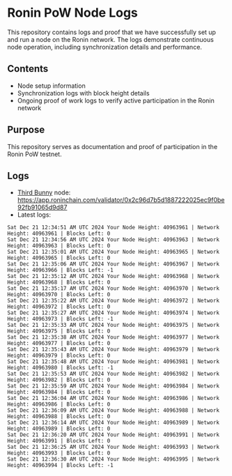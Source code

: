 # Ronin PoW Node Logs

This repository contains logs and proof that we have successfully set up and run a node on the Ronin network. The logs demonstrate continuous node operation, including synchronization details and performance.

## Contents

- Node setup information
- Synchronization logs with block height details
- Ongoing proof of work logs to verify active participation in the Ronin network

## Purpose

This repository serves as documentation and proof of participation in the Ronin PoW testnet.

## Logs

- [Third Bunny](https://thirdbunny.xyz/) node: https://app.roninchain.com/validator/0x2c96d7b5d1887222025ec9f0be92fb91065d9d87
- Latest logs:
```
Sat Dec 21 12:34:51 AM UTC 2024 Your Node Height: 40963961 | Network Height: 40963961 | Blocks Left: 0
Sat Dec 21 12:34:56 AM UTC 2024 Your Node Height: 40963963 | Network Height: 40963963 | Blocks Left: 0
Sat Dec 21 12:35:01 AM UTC 2024 Your Node Height: 40963965 | Network Height: 40963965 | Blocks Left: 0
Sat Dec 21 12:35:06 AM UTC 2024 Your Node Height: 40963967 | Network Height: 40963966 | Blocks Left: -1
Sat Dec 21 12:35:12 AM UTC 2024 Your Node Height: 40963968 | Network Height: 40963968 | Blocks Left: 0
Sat Dec 21 12:35:17 AM UTC 2024 Your Node Height: 40963970 | Network Height: 40963970 | Blocks Left: 0
Sat Dec 21 12:35:22 AM UTC 2024 Your Node Height: 40963972 | Network Height: 40963972 | Blocks Left: 0
Sat Dec 21 12:35:27 AM UTC 2024 Your Node Height: 40963974 | Network Height: 40963973 | Blocks Left: -1
Sat Dec 21 12:35:33 AM UTC 2024 Your Node Height: 40963975 | Network Height: 40963975 | Blocks Left: 0
Sat Dec 21 12:35:38 AM UTC 2024 Your Node Height: 40963977 | Network Height: 40963977 | Blocks Left: 0
Sat Dec 21 12:35:43 AM UTC 2024 Your Node Height: 40963979 | Network Height: 40963979 | Blocks Left: 0
Sat Dec 21 12:35:48 AM UTC 2024 Your Node Height: 40963981 | Network Height: 40963980 | Blocks Left: -1
Sat Dec 21 12:35:53 AM UTC 2024 Your Node Height: 40963982 | Network Height: 40963982 | Blocks Left: 0
Sat Dec 21 12:35:59 AM UTC 2024 Your Node Height: 40963984 | Network Height: 40963984 | Blocks Left: 0
Sat Dec 21 12:36:04 AM UTC 2024 Your Node Height: 40963986 | Network Height: 40963986 | Blocks Left: 0
Sat Dec 21 12:36:09 AM UTC 2024 Your Node Height: 40963988 | Network Height: 40963988 | Blocks Left: 0
Sat Dec 21 12:36:14 AM UTC 2024 Your Node Height: 40963989 | Network Height: 40963989 | Blocks Left: 0
Sat Dec 21 12:36:20 AM UTC 2024 Your Node Height: 40963991 | Network Height: 40963991 | Blocks Left: 0
Sat Dec 21 12:36:25 AM UTC 2024 Your Node Height: 40963993 | Network Height: 40963993 | Blocks Left: 0
Sat Dec 21 12:36:30 AM UTC 2024 Your Node Height: 40963995 | Network Height: 40963994 | Blocks Left: -1
```
